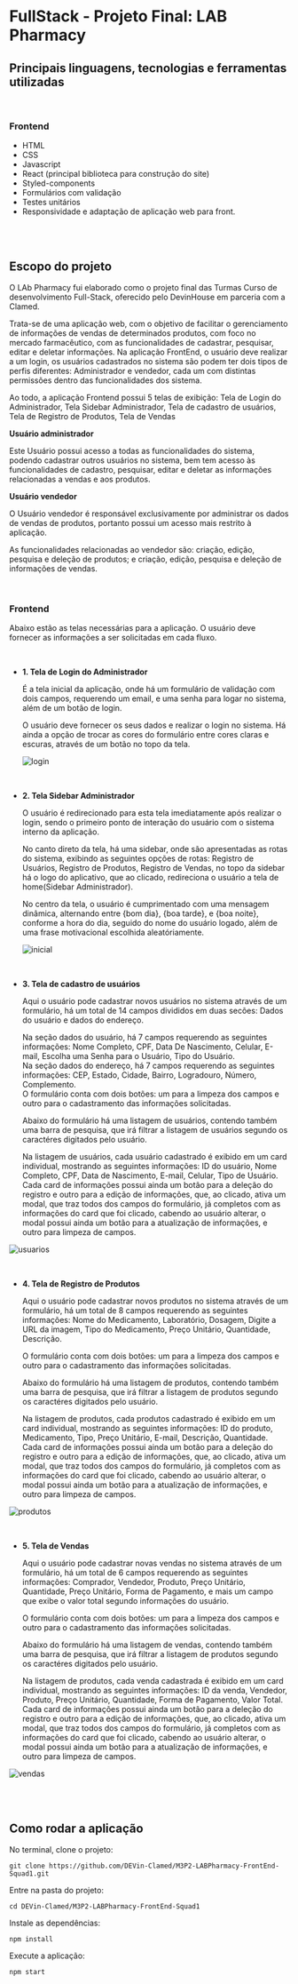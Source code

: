 # FullStack - Projeto Final: LAB Pharmacy


## Principais linguagens, tecnologias e ferramentas utilizadas

<br>

### Frontend

- HTML
- CSS
- Javascript
- React (principal biblioteca para construção do site)
- Styled-components
- Formulários com validação
- Testes unitários
- Responsividade e adaptação de aplicação web para front.

<br><br>

## Escopo do projeto

O LAb Pharmacy fui elaborado como o projeto final das Turmas Curso de desenvolvimento Full-Stack, oferecido pelo DevinHouse em parceria com a Clamed.

Trata-se de uma aplicação web, com o objetivo de facilitar o gerenciamento de informações de vendas de determinados produtos, com foco no mercado farmacêutico, com as funcionalidades de cadastrar, pesquisar, editar e deletar informações. 
Na aplicação FrontEnd, o usuário deve realizar a um login, os usuários cadastrados no sistema são podem ter dois tipos de perfis diferentes: Administrador e vendedor, cada um com distintas permissões dentro das funcionalidades dos sistema.

Ao todo, a aplicação Frontend possui 5 telas de exibição: Tela de Login do Administrador, Tela Sidebar Administrador, Tela de cadastro de usuários, Tela de Registro de Produtos, Tela de Vendas


**Usuário administrador**

Este Usuário possui acesso a todas as funcionalidades do sistema, podendo cadastrar outros usuários no sistema, bem tem acesso às funcionalidades de cadastro, pesquisar, editar e deletar as informações relacionadas a vendas e aos produtos. 

**Usuário vendedor**

O Usuário vendedor é responsável exclusivamente por administrar os dados de vendas de produtos, portanto possui um acesso mais restrito à aplicação. 

As funcionalidades relacionadas ao vendedor são: criação, edição, pesquisa e deleção de produtos; e criação, edição, pesquisa e deleção de informações de vendas.


<br>


### Frontend

Abaixo estão as telas necessárias para a aplicação. O usuário deve fornecer as informações a ser solicitadas em cada fluxo.

<br>

- **1. Tela de Login do Administrador**

    É a tela inicial da aplicação, onde há um formulário de validação com dois campos, requerendo um email, e uma senha para logar no sistema, além de um botão de login.
    
    O usuário deve fornecer os seus dados e realizar o login no sistema.
    Há ainda a opção de trocar as cores do formulário entre cores claras e escuras, através de um botão no topo da tela.
    
    ![login](https://user-images.githubusercontent.com/64928219/233791730-3b13c63e-754c-4965-a4b7-d4c85ce2f995.png)


<br>

- **2. Tela Sidebar Administrador**

   O usuário é redirecionado para esta tela imediatamente após realizar o login, sendo o primeiro ponto de interação do usuário com o sistema interno da aplicação.
   
   No canto direto da tela, há uma sidebar, onde são apresentadas as rotas  do sistema, exibindo as seguintes opções de rotas: Registro de Usuários,  Registro de Produtos, Registro de Vendas, no topo da sidebar há o logo do aplicativo, que ao clicado, redireciona o usuário a tela de home(Sidebar Administrador).

   No centro da tela, o usuário é cumprimentado com uma mensagem dinâmica, alternando entre {bom dia}, {boa tarde}, e {boa noite}, conforme a hora do dia, seguido do nome do usuário logado, além de uma frase motivacional escolhida aleatóriamente.
   
   ![inicial](https://user-images.githubusercontent.com/64928219/233791991-b967f969-275a-42c7-a33d-71117c838532.png)



<br>

- **3. Tela de cadastro de usuários**

    Aqui o usuário pode cadastrar novos usuários no sistema através de um formulário, há um total de 14 campos divididos em duas secões: Dados do usuário e dados do endereço.
    
    Na seção dados do usuário, há 7 campos requerendo as seguintes informações: Nome Completo, CPF, Data De Nascimento, Celular, E-mail, Escolha uma Senha para o Usuário, Tipo do Usuário.    
    Na seção dados do endereço, há 7 campos requerendo as seguintes informações: CEP, Estado, Cidade, Bairro, Logradouro, Número, Complemento.    
    O formulário conta com dois botões: um para a limpeza dos campos e outro para o cadastramento das informações solicitadas.

    Abaixo do formulário há uma listagem de usuários, contendo também uma barra de pesquisa, que irá filtrar a listagem de usuários segundo os caractéres digitados pelo usuário.
    
    Na listagem de usuários, cada usuário cadastrado é exibido em um card individual, mostrando as seguintes informações: ID do usuário, Nome Completo, CPF, Data de Nascimento, E-mail, Celular, Tipo de Usuário.
    Cada card de informações possui ainda um botão para a deleção do registro e outro para a edição de informações, que, ao clicado, ativa um modal, que traz todos dos campos do formulário, já completos com as informações do card que foi clicado, cabendo ao usuário alterar, o modal possui ainda um botão para a atualização de informações, e outro para limpeza de campos.


![usuarios](https://user-images.githubusercontent.com/64928219/233792014-ec5aaf68-f7db-4447-b298-d6d99915eafa.png)


<br>

- **4. Tela de Registro de Produtos**

    Aqui o usuário pode cadastrar novos produtos no sistema através de um formulário, há um total de 8 campos requerendo as seguintes informações: Nome do Medicamento, Laboratório, Dosagem, Digite a URL da imagem, Tipo do Medicamento, Preço Unitário, Quantidade, Descrição.
        
    O formulário conta com dois botões: um para a limpeza dos campos e outro para o cadastramento das informações solicitadas.

    Abaixo do formulário há uma listagem de produtos, contendo também uma barra de pesquisa, que irá filtrar a listagem de produtos segundo os caractéres digitados pelo usuário.
    
    Na listagem de produtos, cada produtos cadastrado é exibido em um card individual, mostrando as seguintes informações: ID do produto, Medicamento, Tipo, Preço Unitário, E-mail, Descrição, Quantidade.
    Cada card de informações possui ainda um botão para a deleção do registro e outro para a edição de informações, que, ao clicado, ativa um modal, que traz todos dos campos do formulário, já completos com as informações do card que foi clicado, cabendo ao usuário alterar, o modal possui ainda um botão para a atualização de informações, e outro para limpeza de campos.
    
    
![produtos](https://user-images.githubusercontent.com/64928219/233792022-fcffdbaf-475f-4264-ab4a-79d0c2d09bc2.png)



<br>

- **5. Tela de Vendas**

    Aqui o usuário pode cadastrar novas vendas no sistema através de um formulário, há um total de 6 campos requerendo as seguintes informações: Comprador, Vendedor, Produto, Preço Unitário, Quantidade, Preço Unitário, Forma de Pagamento, e mais um campo que exibe o valor total segundo informações do usuário.
        
    O formulário conta com dois botões: um para a limpeza dos campos e outro para o cadastramento das informações solicitadas.

    Abaixo do formulário há uma listagem de vendas, contendo também uma barra de pesquisa, que irá filtrar a listagem de produtos segundo os caractéres digitados pelo usuário.
    
    Na listagem de produtos, cada venda cadastrada é exibido em um card individual, mostrando as seguintes informações: ID da venda, Vendedor, Produto, Preço Unitário, Quantidade, Forma de Pagamento, Valor Total.
    Cada card de informações possui ainda um botão para a deleção do registro e outro para a edição de informações, que, ao clicado, ativa um modal, que traz todos dos campos do formulário, já completos com as informações do card que foi clicado, cabendo ao usuário alterar, o modal possui ainda um botão para a atualização de informações, e outro para limpeza de campos.
    
    
![vendas](https://user-images.githubusercontent.com/64928219/233792027-285bc725-622a-4ec4-b015-e10c0857ba18.png)


<br><br>

## Como rodar a aplicação

No terminal, clone o projeto:
```
git clone https://github.com/DEVin-Clamed/M3P2-LABPharmacy-FrontEnd-Squad1.git
```

Entre na pasta do projeto:
```
cd DEVin-Clamed/M3P2-LABPharmacy-FrontEnd-Squad1
```

Instale as dependências:
```
npm install
```

Execute a aplicação:
```
npm start 
```

<br>

